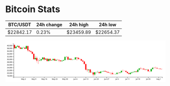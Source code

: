 # Bitcoin Stats

BTC/USDT|24h change|24h high|24h low|
|---|---|---|---|
|$22842.17|0.23%|$23459.89|$22654.37|

<img src="./chart.svg">
